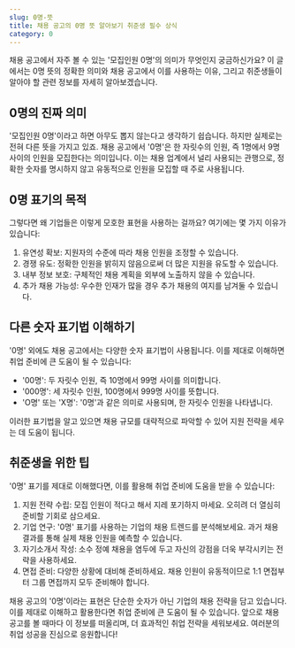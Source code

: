 ```yaml
---
slug: 0명-뜻
title: 채용 공고의 0명 뜻 알아보기 취준생 필수 상식
category: 0
---
```


채용 공고에서 자주 볼 수 있는 '모집인원 0명'의 의미가 무엇인지 궁금하신가요? 이 글에서는 0명 뜻의 정확한 의미와 채용 공고에서 이를 사용하는 이유, 그리고 취준생들이 알아야 할 관련 정보를 자세히 알아보겠습니다.

## 0명의 진짜 의미

'모집인원 0명'이라고 하면 아무도 뽑지 않는다고 생각하기 쉽습니다. 하지만 실제로는 전혀 다른 뜻을 가지고 있죠. 채용 공고에서 '0명'은 한 자릿수의 인원, 즉 1명에서 9명 사이의 인원을 모집한다는 의미입니다. 이는 채용 업계에서 널리 사용되는 관행으로, 정확한 숫자를 명시하지 않고 유동적으로 인원을 모집할 때 주로 사용됩니다.

## 0명 표기의 목적

그렇다면 왜 기업들은 이렇게 모호한 표현을 사용하는 걸까요? 여기에는 몇 가지 이유가 있습니다:

1. 유연성 확보: 지원자의 수준에 따라 채용 인원을 조정할 수 있습니다.
2. 경쟁 유도: 정확한 인원을 밝히지 않음으로써 더 많은 지원을 유도할 수 있습니다.
3. 내부 정보 보호: 구체적인 채용 계획을 외부에 노출하지 않을 수 있습니다.
4. 추가 채용 가능성: 우수한 인재가 많을 경우 추가 채용의 여지를 남겨둘 수 있습니다.

## 다른 숫자 표기법 이해하기

'0명' 외에도 채용 공고에서는 다양한 숫자 표기법이 사용됩니다. 이를 제대로 이해하면 취업 준비에 큰 도움이 될 수 있습니다:

- '00명': 두 자릿수 인원, 즉 10명에서 99명 사이를 의미합니다.
- '000명': 세 자릿수 인원, 100명에서 999명 사이를 뜻합니다.
- 'O명' 또는 'X명': '0명'과 같은 의미로 사용되며, 한 자릿수 인원을 나타냅니다.

이러한 표기법을 알고 있으면 채용 규모를 대략적으로 파악할 수 있어 지원 전략을 세우는 데 도움이 됩니다.

## 취준생을 위한 팁

'0명' 표기를 제대로 이해했다면, 이를 활용해 취업 준비에 도움을 받을 수 있습니다:

1. 지원 전략 수립: 모집 인원이 적다고 해서 지레 포기하지 마세요. 오히려 더 열심히 준비할 기회로 삼으세요.
2. 기업 연구: '0명' 표기를 사용하는 기업의 채용 트렌드를 분석해보세요. 과거 채용 결과를 통해 실제 채용 인원을 예측할 수 있습니다.
3. 자기소개서 작성: 소수 정예 채용을 염두에 두고 자신의 강점을 더욱 부각시키는 전략을 사용하세요.
4. 면접 준비: 다양한 상황에 대비해 준비하세요. 채용 인원이 유동적이므로 1:1 면접부터 그룹 면접까지 모두 준비해야 합니다.

채용 공고의 '0명'이라는 표현은 단순한 숫자가 아닌 기업의 채용 전략을 담고 있습니다. 이를 제대로 이해하고 활용한다면 취업 준비에 큰 도움이 될 수 있습니다. 앞으로 채용 공고를 볼 때마다 이 정보를 떠올리며, 더 효과적인 취업 전략을 세워보세요. 여러분의 취업 성공을 진심으로 응원합니다!
